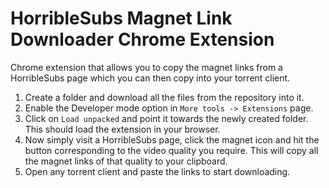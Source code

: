# HorribleSubs Magnet Link Downloader Chrome Extension
Chrome extension that allows you to copy the magnet links from a HorribleSubs page which you can then copy into your torrent client.

1. Create a folder and download all the files from the repository into it.
2. Enable the Developer mode option in `More tools -> Extensions` page.
3. Click on `Load unpacked` and point it towards the newly created folder. This should load the extension in your browser.
4. Now simply visit a HorribleSubs page, click the magnet icon and hit the button corresponding to the video quality you require. This will
   copy all the magnet links of that quality to your clipboard.
5. Open any torrent client and paste the links to start downloading.
